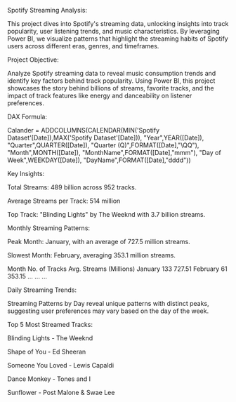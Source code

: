 Spotify Streaming Analysis:

This project dives into Spotify's streaming data, unlocking insights into track popularity, user listening trends, 
and music characteristics. By leveraging Power BI, we visualize patterns that highlight the streaming
habits of Spotify users across different eras, genres, and timeframes.

Project Objective:

Analyze Spotify streaming data to reveal music consumption trends and identify key factors behind track popularity.
Using Power BI, this project showcases the story behind billions of streams, favorite tracks,
and the impact of track features like energy and danceability on listener preferences.

DAX Formula:

Calander = ADDCOLUMNS(CALENDAR(MIN('Spotify Dataset'[Date]),MAX('Spotify Dataset'[Date])),
"Year",YEAR([Date]),
"Quarter",QUARTER([Date]),
"Quarter (Q)",FORMAT([Date],"\QQ"),
"Month",MONTH([Date]),
"MonthName",FORMAT([Date],"mmm"),
"Day of Week",WEEKDAY([Date]),
"DayName",FORMAT([Date],"dddd"))

Key Insights:

Total Streams: 489 billion across 952 tracks.

Average Streams per Track: 514 million

Top Track: "Blinding Lights" by The Weeknd with 3.7 billion streams.

Monthly Streaming Patterns:

Peak Month: January, with an average of 727.5 million streams.

Slowest Month: February, averaging 353.1 million streams.

Month	No. of Tracks	Avg. Streams (Millions)
January	133	727.51
February	61	353.15
...	...	...

Daily Streaming Trends:

Streaming Patterns by Day reveal unique patterns with distinct peaks, 
suggesting user preferences may vary based on the day of the week.

Top 5 Most Streamed Tracks:

Blinding Lights - The Weeknd

Shape of You - Ed Sheeran

Someone You Loved - Lewis Capaldi

Dance Monkey - Tones and I

Sunflower - Post Malone & Swae Lee






